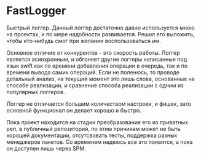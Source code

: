 # FastLogger

Быстрый логгер. Данный логгер достаточно давно используется мною на проектах, и по мере надобности развивается. Решил его выложить, чтобы кто-нибудь смог при желании воспользоваться им.

Основное отличие от конкурентов - это скорость работы. Логгер является асинхронным, и обгоняет другие логгеры написанные под язык swift как по времени добавления операции в очередь, так и по времени вывода самих операций. Если не поленюсь, то проводе детальный анализ, на текущий момент это лишь слова, основанные на способе реализации, и сравнение способа реализации с одним из популярных логгеров.

Логгер не отличается большим количеством настроек, и фишек, зато основной функционал он делает хорошо и быстро. 

Пока проект находится на стадии преобразования его из приватных реп, в публичный репозиторий, по этим причинам может не быть хорошей документации, отсутсвовать тесты, поддержка разных менеджеров пакетов. Со временем надеюсь все это появится, а пока он доступен лишь через SPM.

